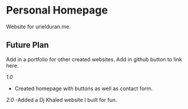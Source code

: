 # Personal Homepage

Website for urielduran.me.

## Future Plan ##
Add in a portfolio for other created websites.
Add in github button to link here.

*1.0*
- Created homepage with buttons as well as contact form.

*2.0* 
-Added a Dj Khaled website I built for fun.
